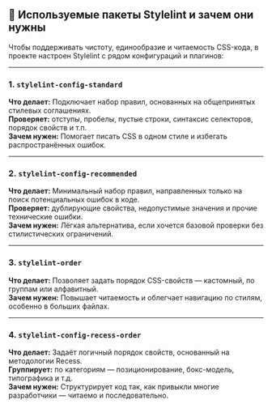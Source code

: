 ## 🔧 Используемые пакеты Stylelint и зачем они нужны

Чтобы поддерживать чистоту, единообразие и читаемость CSS-кода, в проекте настроен Stylelint с рядом конфигураций и плагинов:

---

### 1. `stylelint-config-standard`  
**Что делает:** Подключает набор правил, основанных на общепринятых стилевых соглашениях.  
**Проверяет:** отступы, пробелы, пустые строки, синтаксис селекторов, порядок свойств и т.п.  
**Зачем нужен:** Помогает писать CSS в одном стиле и избегать распространённых ошибок.

---

### 2. `stylelint-config-recommended`  
**Что делает:** Минимальный набор правил, направленных только на поиск потенциальных ошибок в коде.  
**Проверяет:** дублирующие свойства, недопустимые значения и прочие технические ошибки.  
**Зачем нужен:** Лёгкая альтернатива, если хочется базовой проверки без стилистических ограничений.

---

### 3. `stylelint-order`  
**Что делает:** Позволяет задать порядок CSS-свойств — кастомный, по группам или алфавитный.  
**Зачем нужен:** Повышает читаемость и облегчает навигацию по стилям, особенно в больших файлах.

---

### 4. `stylelint-config-recess-order`  
**Что делает:** Задаёт логичный порядок свойств, основанный на методологии Recess.  
**Группирует:** по категориям — позиционирование, бокс-модель, типографика и т.д.  
**Зачем нужен:** Структурирует код так, как привыкли многие разработчики — читаемо и последовательно.
